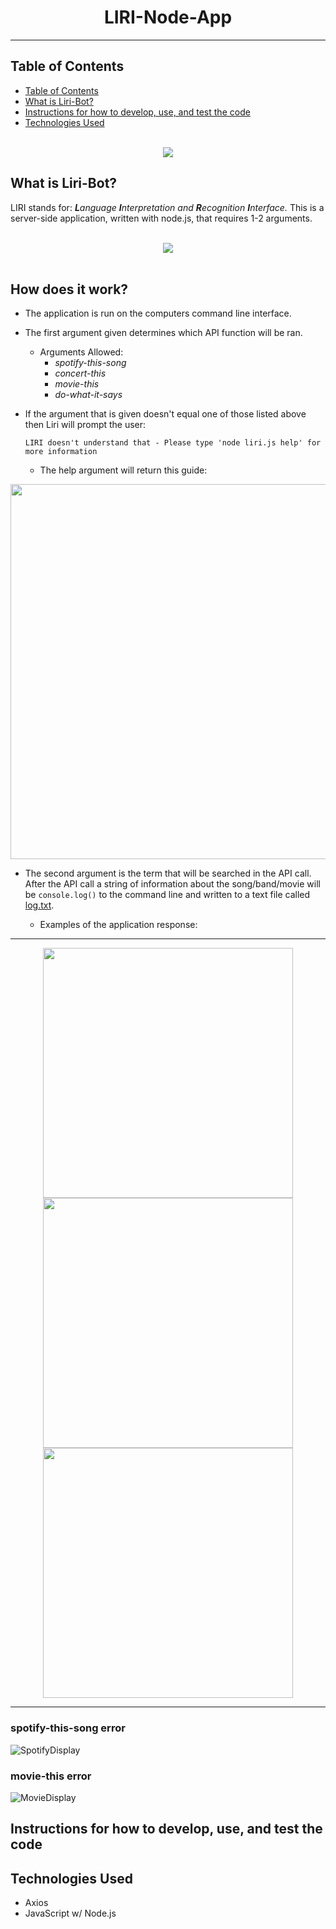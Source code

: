 <div style="text-align:center"><h1>LIRI-Node-App</h1><hr></div>

## Table of Contents 
- [Table of Contents](#table-of-contents)
- [What is Liri-Bot?](#what-is-liri-bot)
- [Instructions for how to develop, use, and test the code](#instructions-for-how-to-develop-use-and-test-the-code)
- [Technologies Used](#technologies-used)

<br>

  <div style="text-align:center"><img src="assets/images/liriBot.png"></div>

## What is Liri-Bot?

 LIRI stands for: _**L**anguage **I**nterpretation and **R**ecognition **I**nterface._ 
 This is a server-side application, written with node.js, that requires 1-2 arguments.

 <br>
  <div style="text-align:center"><img src="assets/images/argExample.png"></div>
<br>


 ## How does it work?

 * The application is run on the computers command line interface. 
 * The first argument given determines which API function will be ran. 

   * Arguments Allowed:
     * *spotify-this-song*
     * *concert-this*
     * *movie-this*
     * *do-what-it-says*
  
  * If the argument that is given doesn't equal one of those listed above then Liri will prompt the user:

       ```
       LIRI doesn't understand that - Please type 'node liri.js help' for more information
       ```

      * The help argument will return this guide:
  
  <div style="text-align:center"><img src="assets/images/Liri-Help.png" style = "width: 600px"></div>


 * The second argument is the term that will be searched in the API call. After the API call a string of information about the song/band/movie will be `console.log()` to the command line and written to a text file called [log.txt](./assets/log.txt).

    * Examples of the application response:

<hr>

<div style="text-align: center">
  <img src="assets/images/Liri-Spotify.png" style = "width: 400px">
  <img src="assets/images/Liri-Movie.png" style = "width: 400px">
  <img src="assets/images/Liri-Concert.png" style = "width: 400px">
</div>
<hr>


### spotify-this-song error
![SpotifyDisplay](assets/images/Liri-Spotify-er.png)

### movie-this error
![MovieDisplay](assets/images/Liri-Movie-er.png)

## Instructions for how to develop, use, and test the code


## Technologies Used

 - Axios
 - JavaScript w/ Node.js 





